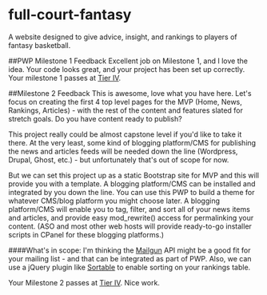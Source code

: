 # full-court-fantasy

A website designed to give advice, insight, and rankings to players of fantasy basketball.

##PWP Milestone 1 Feedback
Excellent job on Milestone 1, and I love the idea. Your code looks great, and your project has been set up correctly. Your milestone 1 passes at [Tier IV](https://bootcamp-coders.cnm.edu/projects/personal/rubric/).

##Milestone 2 Feedback
This is awesome, love what you have here. Let's focus on creating the first 4 top level pages for the MVP (Home, News, Rankings, Articles) - with the rest of the content and features slated for stretch goals. Do you have content ready to publish?

This project really could be almost capstone level if you'd like to take it there. At the very least, some kind of blogging platform/CMS for publishing the news and articles feeds will be needed down the line (Wordpress, Drupal, Ghost, etc.) - but unfortunately that's out of scope for now. 

But we can set this project up as a static Bootstrap site for MVP and this will provide you with a template. A blogging platform/CMS can be installed and integrated by you down the line. You can use this PWP to build a theme for whatever CMS/blog platform you might choose later. A blogging platform/CMS will enable you to tag, filter, and sort all of your news items and articles, and provide easy mod_rewrite() access for permalinking your content. (ASO and most other web hosts will provide ready-to-go installer scripts in CPanel for these blogging platforms.)

####What's in scope:
I'm thinking the [Mailgun](http://www.mailgun.com/) API might be a good fit for your mailing list - and that can be integrated as part of PWP. Also, we can use a jQuery plugin like [Sortable](http://github.hubspot.com/sortable/) to enable sorting on your rankings table.

Your Milestone 2 passes at [Tier IV](https://bootcamp-coders.cnm.edu/projects/personal/rubric/). Nice work.

